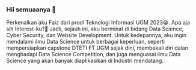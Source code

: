 ### Hii semuaanya 👋 
Perkenalkan aku Faiz dari prodi Teknologi Informasi UGM 2023😁. Apa aja sih Interest-ku?🧐 Jadii, sejauh ini, aku berminat di bidang Data Science, Cyber Security, dan Website Development. Untuk kedepannya, aku ingin mendalami ilmu Data Science untuk berbagai keperluan, seperti mempersiapkan capstone DTETI FT UGM sejak dini, membekali diri dalan menghadapi Data Science Competition, dan juga menguasai ilmu Data Science yang akan banyak diaplikasikan di Industri mendatang. 

<!--
**fahmifaiz25/fahmifaiz25** is a ✨ _special_ ✨ repository because its `README.md` (this file) appears on your GitHub profile.

Here are some ideas to get you started:

- 🔭 I’m currently working on ...
- 🌱 I’m currently learning ...
- 👯 I’m looking to collaborate on ...
- 🤔 I’m looking for help with ...
- 💬 Ask me about ...
- 📫 How to reach me: ...
- 😄 Pronouns: ...
- ⚡ Fun fact: ...
-->

